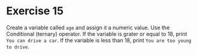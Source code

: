 # Exercise 15

Create a variable called `age` and assign it a numeric value. Use the Conditional (ternary) operator. If the variable is grater or equal to 18, print `You can drive a car`. If the variable is less than 18, print `You are too young to drive`.
